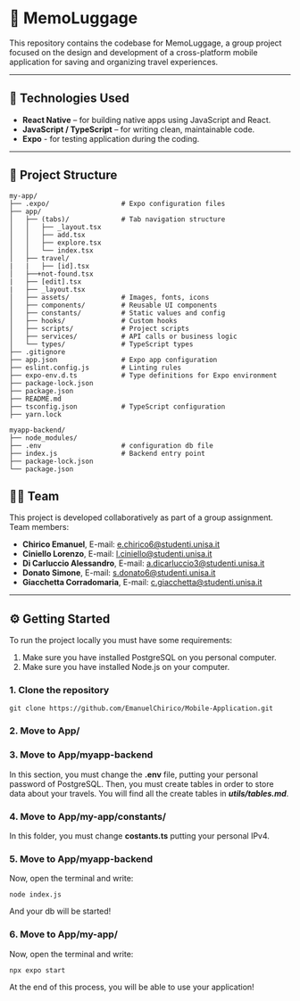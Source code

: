 # 📱 MemoLuggage

This repository contains the codebase for MemoLuggage, a group project focused on the design and development of a cross-platform mobile application for saving and organizing travel experiences.

---

## 🚀 Technologies Used

- **React Native** – for building native apps using JavaScript and React. 
- **JavaScript / TypeScript** – for writing clean, maintainable code. 
- **Expo** - for testing application during the coding.

---

## 📂 Project Structure

```text
my-app/
├── .expo/                  # Expo configuration files
├── app/
│   ├── (tabs)/             # Tab navigation structure
│   │   ├── _layout.tsx
│   │   ├── add.tsx
│   │   ├── explore.tsx
│   │   └── index.tsx
│   ├── travel/
|   |   ├── [id].tsx
│   ├──+not-found.tsx
|   ├── [edit].tsx 
|   ├── _layout.tsx
│   ├── assets/             # Images, fonts, icons
│   ├── components/         # Reusable UI components
│   ├── constants/          # Static values and config
│   ├── hooks/              # Custom hooks
│   ├── scripts/            # Project scripts
│   ├── services/           # API calls or business logic
│   └── types/              # TypeScript types
├── .gitignore
├── app.json                # Expo app configuration
├── eslint.config.js        # Linting rules
├── expo-env.d.ts           # Type definitions for Expo environment
├── package-lock.json
├── package.json
├── README.md
├── tsconfig.json           # TypeScript configuration
├── yarn.lock

myapp-backend/
├── node_modules/
├── .env                    # configuration db file
├── index.js                # Backend entry point
├── package-lock.json
└── package.json

```

## 🧑‍💻 Team

This project is developed collaboratively as part of a group assignment.  
Team members:
- **Chirico Emanuel**, E-mail: e.chirico6@studenti.unisa.it
- **Ciniello Lorenzo**, E-mail: l.ciniello@studenti.unisa.it
- **Di Carluccio Alessandro**, E-mail: a.dicarluccio3@studenti.unisa.it
- **Donato Simone**, E-mail: s.donato6@studenti.unisa.it
- **Giacchetta Corradomaria**, E-mail: c.giacchetta@studenti.unisa.it

---

## ⚙️ Getting Started

To run the project locally you must have some requirements:

1) Make sure you have installed PostgreSQL on you personal computer.
2) Make sure you have installed Node.js on your computer.

### 1. Clone the repository
```text
git clone https://github.com/EmanuelChirico/Mobile-Application.git
```
### 2. Move to App/

### 3. Move to App/myapp-backend
In this section, you must change the **.env** file, putting your personal password of PostgreSQL.
Then, you must create tables in  order to store data about your travels.
You will find all the create tables in ***utils/tables.md***.

### 4. Move to App/my-app/constants/
In this folder, you must change **costants.ts** putting your personal IPv4.

### 5. Move to App/myapp-backend 
Now, open the terminal and write:

```text
node index.js
```
And your db will be started!

### 6. Move to App/my-app/
Now, open the terminal and write:
```text
npx expo start
```
At the end of this process, you will be able to use your application!
